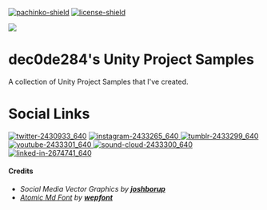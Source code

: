 [![pachinko-shield](https://img.shields.io/badge/pachinko-v1.0-blue)](https://github.com/dec0de284/unity-project-samples/tree/main/pachinko)
[![license-shield](https://img.shields.io/badge/License-MIT-brightgreen)](https://github.com/dec0de284/unity-project-samples/blob/main/LICENSE)

![](https://user-images.githubusercontent.com/76246537/218339633-d285c55c-5388-4c30-a38a-06cf3cbaee5d.png)

# dec0de284's Unity Project Samples
A collection of Unity Project Samples that I've created.

# Social Links

[![twitter-2430933_640](https://user-images.githubusercontent.com/76246537/218340482-058530db-8776-4c56-8f2a-17106413ec3f.png)](https://twitter.com/dec0de284) [![instagram-2433265_640](https://user-images.githubusercontent.com/76246537/218340872-132a5463-10bb-4abf-8759-c67ca69b7dd0.png)
](https://www.instagram.com/dec0de284) [![tumblr-2433299_640](https://user-images.githubusercontent.com/76246537/218340889-1ec6bf35-f456-4bdf-9d4a-f87b67db3706.png)
](https://www.tumblr.com/dec0de284) [![youtube-2433301_640](https://user-images.githubusercontent.com/76246537/218340901-2b6aa37d-7e3e-4c98-9461-abbcc53b1fa7.png)
](https://www.youtube.com/@dec0de284) [![sound-cloud-2433300_640](https://user-images.githubusercontent.com/76246537/218340922-6be7f21b-d2ee-40cf-9bf7-fcdfe40af3d8.png)
](https://soundcloud.com/dec0de284) [![linked-in-2674741_640](https://user-images.githubusercontent.com/76246537/218340940-dcfc3029-b58c-4f01-9713-7eaea50e753f.png)
](https://www.linkedin.com/in/dec0de284/)
#### Credits
- *Social Media Vector Graphics by **[joshborup](https://pixabay.com/users/5103444/)***
- *[Atomic Md Font](https://www.fontspace.com/a-atomic-md-font-f53535) by **[wepfont](https://www.fontspace.com/wepfont)***

